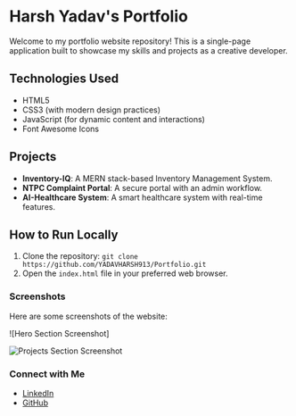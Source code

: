 # Harsh Yadav's Portfolio

Welcome to my portfolio website repository! This is a single-page application built to showcase my skills and projects as a creative developer.

## Technologies Used
- HTML5
- CSS3 (with modern design practices)
- JavaScript (for dynamic content and interactions)
- Font Awesome Icons

## Projects
- **Inventory-IQ**: A MERN stack-based Inventory Management System.
- **NTPC Complaint Portal**: A secure portal with an admin workflow.
- **AI-Healthcare System**: A smart healthcare system with real-time features.

## How to Run Locally
1. Clone the repository: `git clone https://github.com/YADAVHARSH913/Portfolio.git`
2. Open the `index.html` file in your preferred web browser.

### Screenshots

Here are some screenshots of the website:

![Hero Section Screenshot]


![Projects Section Screenshot](https://raw.githubusercontent.com/YADAVHARSH913/Portfolio/main/assets/projects-section.png)

### Connect with Me
- [LinkedIn](https://linkedin.com/in/yadavharsh913)
- [GitHub](https://github.com/YADAVHARSH913)